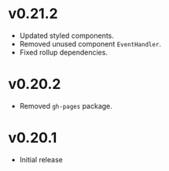 # v0.21.2
- Updated styled components.
- Removed unused component `EventHandler`.
- Fixed rollup dependencies.

# v0.20.2
- Removed `gh-pages` package.

# v0.20.1
- Initial release
